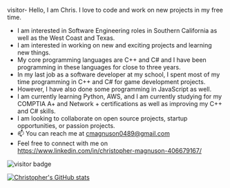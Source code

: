visitor-  Hello, I am Chris. I love to code and work on new projects in my free time. 
-  I am interested in Software Engineering roles in Southern California as well as the West Coast and Texas. 
-  I am interested in working on new and exciting projects and learning new things.
-  My core programming languages are C++ and C# and I have been programming in these languages for close to three years. 
-  In my last job as a software developer at my school, I spent most of my time programming in C++ and C# for game development projects. 
-  However, I have also done some programming in JavaScript as well. 
-  I am currently learning Python, AWS, and I am currently studying for my COMPTIA A+ and Network + certifications as well as improving my C++ and C# skills. 
-  I am looking to collaborate on open source projects, startup opportunities, or passion projects. 
- 📫 You can reach me at cmagnuson0489@gmail.com
-  Feel free to connect with me on  https://www.linkedin.com/in/christopher-magnuson-406679167/


![visitor badge](https://visitor-badge.glitch.me/badge?page_id=cmagnuson0489.visitor-badge)

[![Christopher's GitHub stats](https://github-readme-stats.vercel.app/api?username=cmagnuson0489)](https://github.com/cmagnuson0489/github-readme-stats)
